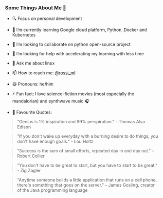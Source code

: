 ### Some Things About Me 👋

<!--
**rossi2018/rossi2018** is a ✨ _special_ ✨ repository because its `README.md` (this file) appears on your GitHub profile.

Here are some ideas to get you started:-->

- 🔍 Focus on personal development 
- 🌱 I’m currently learning Google cloud platform, Python, Docker and Kubernetes 
- 👯 I’m looking to collaborate on python open-source project
- 🤔 I’m looking for help with accelerating my learning with less time
- 💬 Ask me about linux 
- 📫 How to reach me: [@rossi_ml](https://twitter.com/rossi_ml)
 
- 😄 Pronouns: he/him
- ⚡ Fun fact: I love science-fiction movies (most especially the mandalorian) and synthwave music 🎧

- 💬 Favourite Quotes:
> "Genius is 1% inspiration and 99% perspiration." - Thomas Alva Edison

> "If you don't wake up everyday with a burning desire to do things, you don't have enough goals." - Lou Holtz

> "Success is the sum of small efforts, repeated day in and day out." - Robert Collier

> "You don't have to be great to start, but you have to start to be great."  - Zig Zagler

> "Anytime someone builds a little application that runs on a cell phone, there's something that goes on the server." – James Gosling, creator of the Java              programming language
